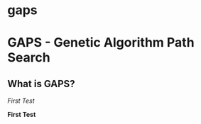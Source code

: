 # gaps

GAPS - Genetic Algorithm Path Search
==============

What is GAPS?
--------------

*First Test*

**First Test**